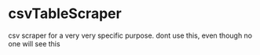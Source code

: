# csvTableScraper
csv scraper for a very very specific purpose. dont use this, even though no one will see this
